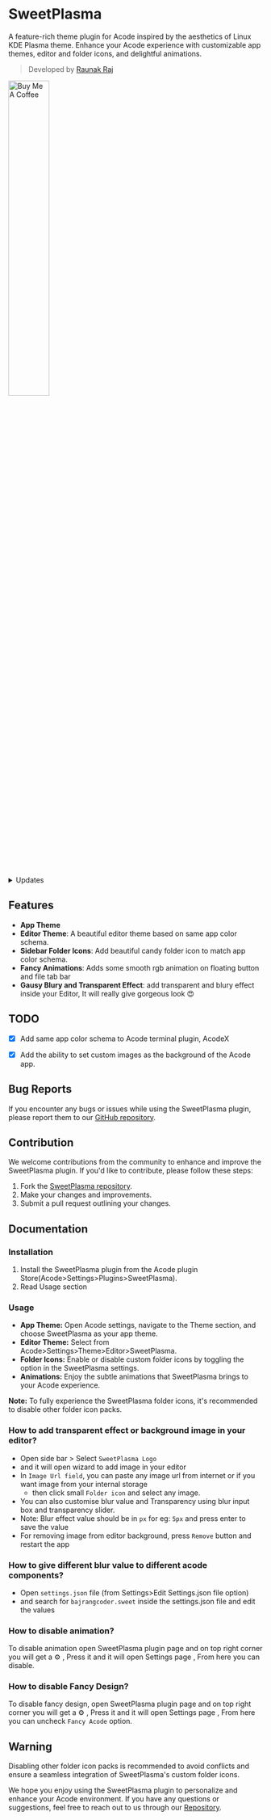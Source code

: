 # SweetPlasma

A feature-rich theme plugin for Acode inspired by the aesthetics of Linux KDE Plasma theme. Enhance your Acode experience with customizable app themes, editor and folder icons, and delightful animations.

> Developed by [Raunak Raj](https://github.com/bajrangCoder)

<a href="https://www.buymeacoffee.com/bajrangCoder"><img alt="Buy Me A Coffee" width="40%" src="https://cdn.buymeacoffee.com/buttons/v2/default-yellow.png"/></a>

<details>
    <summary>Updates</summary>
    <details>
        <summary><code><strong>v1.0.4 & v1.0.5</strong></code></summary>
        <p>fixed editor background image issue</p>
        <p>added transparent and gauzy blur effect to different acode components such as popup boxes, context menu, command palette, etc</p>
        <p>1.0.5 : fixed gutter bug</p>
    </details>
    <details>
        <summary><code><strong>v1.0.2 & v1.0.3</strong></code></summary>
        <p>Added ability to add background image in your Editor and theme for acodex</p>
        <p>Fixed bugs</p>
    </details>
    <details>
        <summary><code><strong>v1.0.1</strong></code></summary>
        <p>Improved Editor theme</p>
    </details>
</details>


## Features

- **App Theme**
- **Editor Theme**: A beautiful editor theme based on same app color schema.
- **Sidebar Folder Icons**: Add beautiful candy folder icon to match app color schema.
- **Fancy Animations**: Adds some smooth rgb animation on floating button and file tab bar
- **Gausy Blury and Transparent Effect**: add transparent and blury effect inside your Editor, It will really give gorgeous look 😍

## TODO

- [X] Add same app color schema to Acode terminal plugin, AcodeX

- [X] Add the ability to set custom images as the background of the Acode app.

## Bug Reports

If you encounter any bugs or issues while using the SweetPlasma plugin, please report them to our [GitHub repository](https://github.com/bajrangCoder/SweetPlasma).

## Contribution

We welcome contributions from the community to enhance and improve the SweetPlasma plugin. If you'd like to contribute, please follow these steps:

1. Fork the [SweetPlasma repository](https://github.com/bajrangCoder/SweetPlasma).
2. Make your changes and improvements.
3. Submit a pull request outlining your changes.

## Documentation

### Installation

1. Install the SweetPlasma plugin from the Acode plugin Store(Acode>Settings>Plugins>SweetPlasma).
2. Read Usage section

### Usage

- **App Theme:** Open Acode settings, navigate to the Theme section, and choose SweetPlasma as your app theme.
- **Editor Theme:** Select from Acode>Settings>Theme>Editor>SweetPlasma.
- **Folder Icons:** Enable or disable custom folder icons by toggling the option in the SweetPlasma settings.
- **Animations:** Enjoy the subtle animations that SweetPlasma brings to your Acode experience.

**Note:** To fully experience the SweetPlasma folder icons, it's recommended to disable other folder icon packs.

### How to add transparent effect or background image in your editor?

- Open side bar > Select `SweetPlasma Logo`
- and it will open wizard to add image in your editor
- In `Image Url field`, you can paste any image url from internet or if you want image from your internal storage
    - then click small `Folder icon` and select any image.
- You can also customise blur value and Transparency using blur input box and transparency slider.
- Note: Blur effect value should be in `px` for eg: `5px` and press enter to save the value
- For removing image from editor background, press `Remove` button and restart the app

### How to give different blur value to different acode components?

- Open `settings.json` file (from Settings>Edit Settings.json file option)
- and search for `bajrangcoder.sweet` inside the settings.json file and edit the values

### How to disable animation?

To disable animation open SweetPlasma plugin page and on top right corner you will get a ⚙️ , Press it and it will open Settings page , From here you can disable.

### How to disable Fancy Design?

To disable fancy design, open SweetPlasma plugin page and on top right corner you will get a ⚙️ , Press it and it will open Settings page , From here you can uncheck `Fancy Acode` option.


## Warning

Disabling other folder icon packs is recommended to avoid conflicts and ensure a seamless integration of SweetPlasma's custom folder icons.

We hope you enjoy using the SweetPlasma plugin to personalize and enhance your Acode environment. If you have any questions or suggestions, feel free to reach out to us through our [Repository](https://github.com/bajrangCoder/SweetPlasma).
